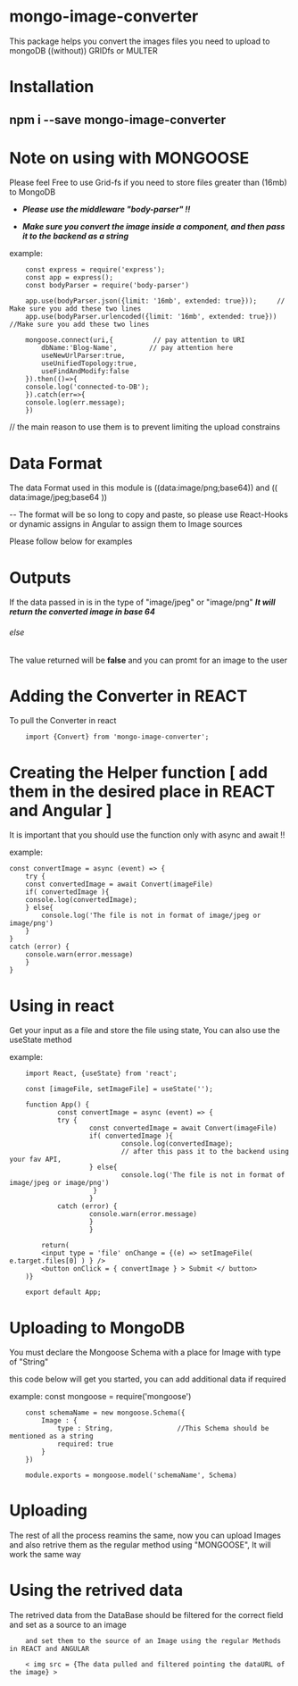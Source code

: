 # mongo-image-converter
This package helps you convert the images files you need to upload to mongoDB ((without)) GRIDfs or MULTER


# Installation

## **npm i --save mongo-image-converter**

# Note on using with MONGOOSE

Please feel Free to use Grid-fs if you need to store files greater than (16mb) to MongoDB

- ***Please use the middleware "body-parser" !!***

 - ***Make sure you convert the image inside a component, and then pass it to the backend as a string***

example:

        const express = require('express');
        const app = express();
        const bodyParser = require('body-parser')

        app.use(bodyParser.json({limit: '16mb', extended: true}));     // Make sure you add these two lines
        app.use(bodyParser.urlencoded({limit: '16mb', extended: true}))    //Make sure you add these two lines

        mongoose.connect(uri,{          // pay attention to URI
            dbName:'Blog-Name',        // pay attention here
            useNewUrlParser:true,
            useUnifiedTopology:true,
            useFindAndModify:false
        }).then(()=>{
        console.log('connected-to-DB');
        }).catch(err=>{
        console.log(err.message);
        })

// the main reason to use them is to prevent limiting the upload constrains

# Data Format
The data Format used in this module is ((data:image/png;base64)) and (( data:image/jpeg;base64 ))

-- The format will be so long to copy and paste, so please use React-Hooks or dynamic assigns in Angular to assign them to Image sources 

Please follow below for examples

# Outputs
If the data passed in is in the type of "image/jpeg" or "image/png" ***It will return the converted image in base 64***
###### else
The value returned will be **false** and you can promt for an image to the user

# Adding the Converter in REACT

To pull the Converter in react 

        import {Convert} from 'mongo-image-converter';

# Creating the Helper function  [ add them in the desired place in REACT and Angular ]

It is important that you should use the function only with async and await !!

example:

    const convertImage = async (event) => {
        try {
        const convertedImage = await Convert(imageFile)
        if( convertedImage ){
        console.log(convertedImage);
        } else{
            console.log('The file is not in format of image/jpeg or image/png')
        }
    } 
    catch (error) {
        console.warn(error.message)
        }
    }


# Using in react
        
Get your input as a file and store the file using state, You can also use the useState method

example:

        import React, {useState} from 'react';

        const [imageFile, setImageFile] = useState('');

        function App() {
                const convertImage = async (event) => {
                try {
                        const convertedImage = await Convert(imageFile)
                        if( convertedImage ){
                                console.log(convertedImage);
                                // after this pass it to the backend using your fav API,
                        } else{
                                console.log('The file is not in format of image/jpeg or image/png')
                         }
                        }       
                catch (error) {
                        console.warn(error.message)
                        }
                        }
        
            return(
            <input type = 'file' onChange = {(e) => setImageFile( e.target.files[0] ) } />
            <button onClick = { convertImage } > Submit </ button>
        )}

        export default App;

# Uploading to MongoDB

You must declare the Mongoose Schema with a place for Image with type of "String"

this code below will get you started, you can add additional data if required

example: 
        const mongoose = require('mongoose')

        const schemaName = new mongoose.Schema({
            Image : {
                type : String,                //This Schema should be mentioned as a string
                required: true
            }
        })

        module.exports = mongoose.model('schemaName', Schema)

# Uploading

The rest of all the process reamins the same, now you can upload Images and also retrive them as the regular method using "MONGOOSE", It will work the same way 

# Using the retrived data

The retrived data from the DataBase should be filtered for the correct field and set as a source to an image

        and set them to the source of an Image using the regular Methods in REACT and ANGULAR

        < img src = {The data pulled and filtered pointing the dataURL of the image} >





